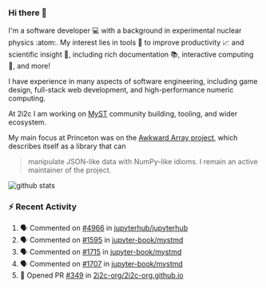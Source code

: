 ### Hi there 👋 

I'm a software developer 💻 with a background in experimental nuclear physics :atom:. My interest lies in tools :wrench: to improve productivity :chart_with_upwards_trend: and scientific insight :telescope:, including rich documentation 📚, interactive computing 🧮, and more! 

I have experience in many aspects of software engineering, including game design, full-stack web development, and high-performance numeric computing. 

At 2i2c I am working on [MyST](https://github.com/jupyter-book/mystmd) community building, tooling, and wider ecosystem. 

My main focus at Princeton was on the [Awkward Array project](awkward-array.org/), which describes itself as a library that can 
> manipulate JSON-like data with NumPy-like idioms. I remain an active maintainer of the project. 

![github stats](https://github-readme-stats.vercel.app/api?username=agoose77&show_icons=true&hide_rank=true&hide_title=true&bg_color=30,e76445,904e95&text_color=efe3ec&icon_color=efe3ec)
<!--
**agoose77/agoose77** is a ✨ _special_ ✨ repository because its `README.md` (this file) appears on your GitHub profile.

Here are some ideas to get you started:

- 🔭 I’m currently working on ...
- 🌱 I’m currently learning ...
- 👯 I’m looking to collaborate on ...
- 🤔 I’m looking for help with ...
- 💬 Ask me about ...
- 📫 How to reach me: ...
- 😄 Pronouns: ...
- ⚡ Fun fact: ...
-->

### :zap: Recent Activity

<!--START_SECTION:activity-->
1. 🗣 Commented on [#4966](https://github.com/jupyterhub/jupyterhub/pull/4966#issuecomment-2572801368) in [jupyterhub/jupyterhub](https://github.com/jupyterhub/jupyterhub)
2. 🗣 Commented on [#1595](https://github.com/jupyter-book/mystmd/issues/1595#issuecomment-2572657170) in [jupyter-book/mystmd](https://github.com/jupyter-book/mystmd)
3. 🗣 Commented on [#1715](https://github.com/jupyter-book/mystmd/issues/1715#issuecomment-2572646984) in [jupyter-book/mystmd](https://github.com/jupyter-book/mystmd)
4. 🗣 Commented on [#1707](https://github.com/jupyter-book/mystmd/issues/1707#issuecomment-2564397713) in [jupyter-book/mystmd](https://github.com/jupyter-book/mystmd)
5. 💪 Opened PR [#349](https://github.com/2i2c-org/2i2c-org.github.io/pull/349) in [2i2c-org/2i2c-org.github.io](https://github.com/2i2c-org/2i2c-org.github.io)
<!--END_SECTION:activity-->
